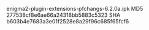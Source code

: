 enigma2-plugin-extensions-pfchangs-6.2.0a.ipk
MD5 277538cf8e6ae66a24318bb5883c5323
SHA b603b4e7683a3e01f2528e8a29f96c685f65fcf6

